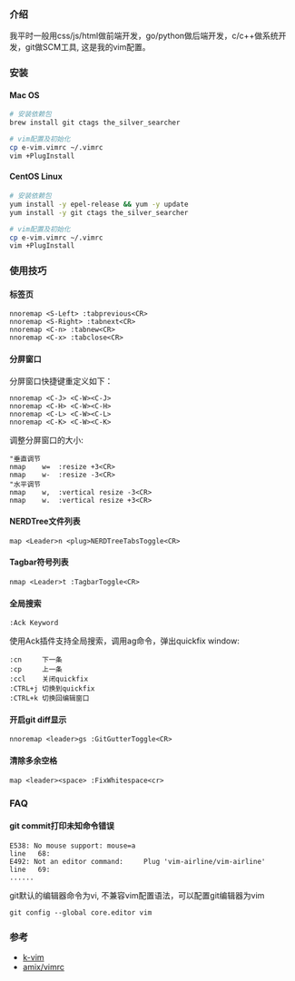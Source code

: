 ### 介绍

我平时一般用css/js/html做前端开发，go/python做后端开发，c/c++做系统开发，git做SCM工具, 这是我的vim配置。

### 安装

#### Mac OS

```sh
# 安装依赖包
brew install git ctags the_silver_searcher

# vim配置及初始化
cp e-vim.vimrc ~/.vimrc
vim +PlugInstall
```
#### CentOS Linux

```sh
# 安装依赖包
yum install -y epel-release && yum -y update
yum install -y git ctags the_silver_searcher

# vim配置及初始化
cp e-vim.vimrc ~/.vimrc
vim +PlugInstall
```

### 使用技巧

#### 标签页
```
nnoremap <S-Left> :tabprevious<CR>
nnoremap <S-Right> :tabnext<CR>
nnoremap <C-n> :tabnew<CR>
nnoremap <C-x> :tabclose<CR>
```

#### 分屏窗口

分屏窗口快捷键重定义如下：
```
nnoremap <C-J> <C-W><C-J>
nnoremap <C-H> <C-W><C-H>
nnoremap <C-L> <C-W><C-L>
nnoremap <C-K> <C-W><C-K>
```
调整分屏窗口的大小:
```
"垂直调节
nmap    w=  :resize +3<CR>
nmap    w-  :resize -3<CR>
"水平调节
nmap    w,  :vertical resize -3<CR>
nmap    w.  :vertical resize +3<CR>
```

#### NERDTree文件列表

```
map <Leader>n <plug>NERDTreeTabsToggle<CR>
```

#### Tagbar符号列表
```
nmap <Leader>t :TagbarToggle<CR>
```

#### 全局搜索
```
:Ack Keyword
```
使用Ack插件支持全局搜索，调用ag命令，弹出quickfix window:

```
:cn     下一条
:cp     上一条
:ccl    关闭quickfix
:CTRL+j 切换到quickfix
:CTRL+k 切换回编辑窗口
```

#### 开启git diff显示
```
nnoremap <leader>gs :GitGutterToggle<CR>
```

#### 清除多余空格

```
map <leader><space> :FixWhitespace<cr>
```

### FAQ

#### git commit打印未知命令错误

```
E538: No mouse support: mouse=a
line   68:
E492: Not an editor command:     Plug 'vim-airline/vim-airline'
line   69:
......
```

git默认的编辑器命令为vi, 不兼容vim配置语法，可以配置git编辑器为vim
```
git config --global core.editor vim

```

### 参考
- [k-vim](https://github.com/wklken/k-vim)
- [amix/vimrc](https://github.com/amix/vimrc)
